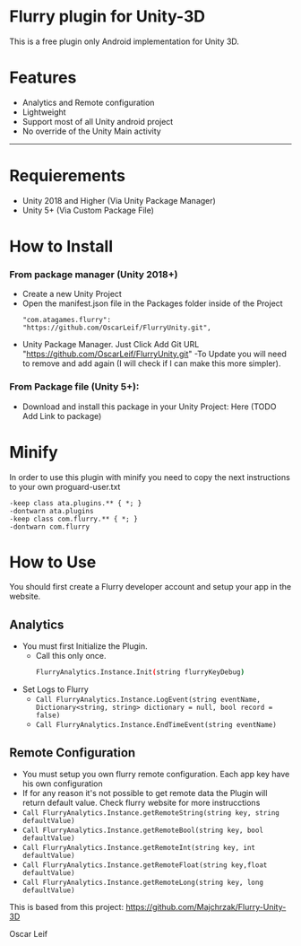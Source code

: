 # Flurry plugin for Unity-3D

This is a free plugin only Android implementation for Unity 3D.

# Features
- Analytics and Remote configuration
- Lightweight 
- Support most of all Unity android project
- No override of the Unity Main activity
----
# Requierements
- Unity 2018 and Higher (Via Unity Package Manager)
- Unity 5+ (Via Custom Package File)

# How to Install
### From package manager (Unity 2018+)
- Create a new Unity Project
- Open the manifest.json file in the Packages folder inside of the Project
  ```
  "com.atagames.flurry": "https://github.com/OscarLeif/FlurryUnity.git",
  ```
- Unity Package Manager. Just Click Add Git URL "https://github.com/OscarLeif/FlurryUnity.git"
-To Update you will need to remove and add again (I will check if I can make this more simpler). 

### From Package file (Unity 5+):
- Download and install this package in your Unity Project: Here (TODO Add Link to package)

# Minify

In order to use this plugin with minify you need to copy the next instructions to your own proguard-user.txt
```
-keep class ata.plugins.** { *; }
-dontwarn ata.plugins
-keep class com.flurry.** { *; }
-dontwarn com.flurry
```

# How to Use 

You should first create a Flurry developer account and setup your app in the website.

## Analytics

- You must first Initialize the Plugin.
  - Call this only once.
    ```sh
    FlurryAnalytics.Instance.Init(string flurryKeyDebug)
    ```
- Set Logs to Flurry
  - ```Call FlurryAnalytics.Instance.LogEvent(string eventName, Dictionary<string, string> dictionary = null, bool record = false) ```
  - ```Call FlurryAnalytics.Instance.EndTimeEvent(string eventName)```
 
## Remote Configuration
- You must setup you own flurry remote configuration. Each app key have his own configuration
- If for any reason it's not possible to get remote data the Plugin will return default value. Check flurry website for more instrucctions
- ```Call FlurryAnalytics.Instance.getRemoteString(string key, string defaultValue)```
- ```Call FlurryAnalytics.Instance.getRemoteBool(string key, bool defaultValue)```
- ```Call FlurryAnalytics.Instance.getRemoteInt(string key, int defaultValue)```
- ```Call FlurryAnalytics.Instance.getRemoteFloat(string key,float defaultValue)```
- ```Call FlurryAnalytics.Instance.getRemoteLong(string key, long defaultValue)```


This is based from this project:
https://github.com/Majchrzak/Flurry-Unity-3D

Oscar Leif
